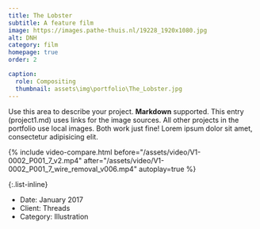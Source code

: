 ```yaml
---
title: The Lobster
subtitle: A feature film
image: https://images.pathe-thuis.nl/19228_1920x1080.jpg
alt: DNH
category: film
homepage: true
order: 2

caption:
  role: Compositing
  thumbnail: assets\img\portfolio\The_Lobster.jpg
---
```


Use this area to describe your project. **Markdown** supported. This entry (project1.md) uses links for the image sources. All other projects in the portfolio use local images. Both work just fine! Lorem ipsum dolor sit amet, consectetur adipisicing elit.

{% include video-compare.html before="/assets/video/V1-0002_P001_7_v2.mp4" after="/assets/video/V1-0002_P001_7_wire_removal_v006.mp4" autoplay=true %}

{:.list-inline}

- Date: January 2017
- Client: Threads
- Category: Illustration
